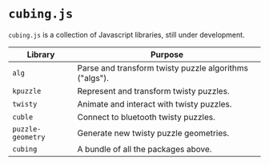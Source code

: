 # `cubing.js`

`cubing.js` is a collection of Javascript libraries, still under development.

| Library | Purpose |
|---------|---------|
| `alg` | Parse and transform twisty puzzle algorithms ("algs"). |
| `kpuzzle` | Represent and transform twisty puzzles. |
| `twisty` | Animate and interact with twisty puzzles. |
| `cuble` | Connect to bluetooth twisty puzzles. |
| `puzzle-geometry` | Generate new twisty puzzle geometries. |
| `cubing` | A bundle of all the packages above. |

